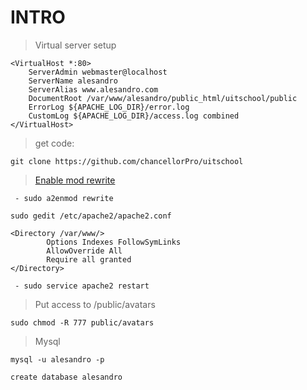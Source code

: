 # INTRO

> Virtual server setup
````
<VirtualHost *:80>
	ServerAdmin webmaster@localhost
	ServerName alesandro	
	ServerAlias www.alesandro.com
	DocumentRoot /var/www/alesandro/public_html/uitschool/public
	ErrorLog ${APACHE_LOG_DIR}/error.log
	CustomLog ${APACHE_LOG_DIR}/access.log combined
</VirtualHost>
````
> get code:
````
git clone https://github.com/chancellorPro/uitschool
````
> [Enable mod rewrite](https://stackoverflow.com/questions/869092/how-to-enable-mod-rewrite-for-apache-2-2)


````
 - sudo a2enmod rewrite
````
````
sudo gedit /etc/apache2/apache2.conf
````
````
<Directory /var/www/>
        Options Indexes FollowSymLinks
        AllowOverride All
        Require all granted
</Directory>
````
````
 - sudo service apache2 restart
````
> Put access to /public/avatars
````
sudo chmod -R 777 public/avatars
````
> Mysql

````
mysql -u alesandro -p
````
````
create database alesandro
````